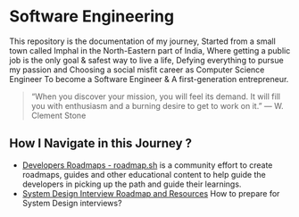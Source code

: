 # Software Engineering
This repository is the documentation of my journey,
Started from a small town called Imphal in the North-Eastern part of India,
Where getting a public job is the only goal & safest way to live a life,
Defying everything to pursue my passion and
Choosing a social misfit career as Computer Science Engineer
To become a Software Engineer & A first-generation entrepreneur.
> “When you discover your mission, you will feel its demand. It will fill you with enthusiasm and a burning desire to get to work on it.” — W. Clement Stone
## How I Navigate in this Journey ?
- [Developers Roadmaps - roadmap.sh](https://roadmap.sh/)
is a community effort to create roadmaps, guides and other educational content to help guide the developers in picking up the path and guide their learnings.
- [System Design Interview Roadmap and Resources](https://medium.com/coderbyte/system-design-interview-roadmap-and-resources-e22d702b44da) How to prepare for System Design interviews?

